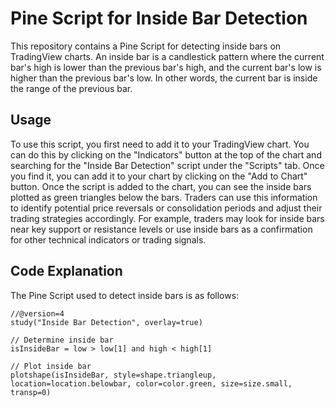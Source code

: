 # Pine Script for Inside Bar Detection
This repository contains a Pine Script for detecting inside bars on TradingView charts. An inside bar is a candlestick pattern where the current bar's high is lower than the previous bar's high, and the current bar's low is higher than the previous bar's low. In other words, the current bar is inside the range of the previous bar.
## Usage
To use this script, you first need to add it to your TradingView chart. You can do this by clicking on the "Indicators" button at the top of the chart and searching for the "Inside Bar Detection" script under the "Scripts" tab. Once you find it, you can add it to your chart by clicking on the "Add to Chart" button.
Once the script is added to the chart, you can see the inside bars plotted as green triangles below the bars. Traders can use this information to identify potential price reversals or consolidation periods and adjust their trading strategies accordingly. For example, traders may look for inside bars near key support or resistance levels or use inside bars as a confirmation for other technical indicators or trading signals.
## Code Explanation
The Pine Script used to detect inside bars is as follows:
```pine
//@version=4
study("Inside Bar Detection", overlay=true)

// Determine inside bar
isInsideBar = low > low[1] and high < high[1]

// Plot inside bar
plotshape(isInsideBar, style=shape.triangleup, location=location.belowbar, color=color.green, size=size.small, transp=0)
```
